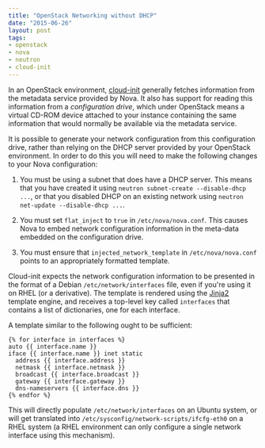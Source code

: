```yaml
---
title: "OpenStack Networking without DHCP"
date: "2015-06-26"
layout: post
tags:
- openstack
- nova
- neutron
- cloud-init
---
```


In an OpenStack environment, [cloud-init][] generally fetches
information from the metadata service provided by Nova.  It also has
support for reading this information from a *configuration drive*,
which under OpenStack means a virtual CD-ROM device attached to your
instance containing the same information that would normally be
available via the metadata service.

[cloud-init]: https://cloudinit.readthedocs.org/en/latest/

It is possible to generate your network configuration from this
configuration drive, rather than relying on the DHCP server provided
by your OpenStack environment.  In order to do this you will need to
make the following changes to your Nova configuration:

1. You must be using a subnet that does have a DHCP server.  This
   means that you have created it using `neutron subnet-create
   --disable-dhcp ...`, or that you disabled DHCP on an existing
   network using `neutron net-update --disable-dhcp ...`.

1. You must set `flat_inject` to `true` in `/etc/nova/nova.conf`.
   This causes Nova to embed network configuration information in the
   meta-data embedded on the configuration drive.

1. You must ensure that `injected_network_template` in
   `/etc/nova/nova.conf` points to an appropriately formatted
   template.

Cloud-init expects the network configuration information to be
presented in the format of a Debian `/etc/network/interfaces` file,
even if you're using it on RHEL (or a derivative).  The template is
rendered using the [Jinja2][] template engine, and receives a
top-level key called `interfaces` that contains a list of
dictionaries, one for each interface.

A template similar to the following ought to be sufficient:

    {% for interface in interfaces %}
    auto {{ interface.name }}
    iface {{ interface.name }} inet static
      address {{ interface.address }}
      netmask {{ interface.netmask }}
      broadcast {{ interface.broadcast }}
      gateway {{ interface.gateway }}
      dns-nameservers {{ interface.dns }}
    {% endfor %}

This will directly populate `/etc/network/interfaces` on an Ubuntu
system, or will get translated into
`/etc/sysconfig/network-scripts/ifcfg-eth0` on a RHEL system (a RHEL
environment can only configure a single network interface using this
mechanism).

[jinja2]: http://jinja.pocoo.org/docs/dev/


